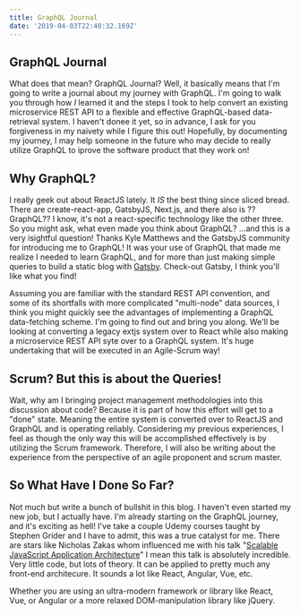 ```yaml
---
title: GraphQL Journal
date: '2019-04-03T22:40:32.169Z'
---
```


## GraphQL Journal

What does that mean? GraphQL Journal? Well, it basically means that I'm going to write a journal about my journey with GraphQL. I'm going to walk you through how _I_ learned it and the steps I took to help convert an existing microservice REST API to a flexible and effective GraphQL-based data-retrieval system. I haven't donee it yet, so in advance, I ask for you forgiveness in my naivety while I figure this out! Hopefully, by documenting my journey, I may help someone in the future who may decide to really utilize GraphQL to iprove the software product that they work on!

## Why GraphQL?

I really geek out about ReactJS lately. It _IS_ the best thing since sliced bread. There are create-react-app, GatsbyJS, Next.js, and there also is ?? GraphQL?? I know, it's not a react-specific technology like the other three. So you might ask, what even made you think about GraphQL? ...and this is a very isightful question! Thanks Kyle Matthews and the GatsbyJS community for introducing me to GraphQL! It was your use of GraphQL that made me realize I needed to learn GraphQL, and for more than just making simple queries to build a static blog with <a href="https://www.gatsbyjs.org" target="_blank">Gatsby</a>. Check-out Gatsby, I think you'll like what you find!

Assuming you are familiar with the standard REST API convention, and some of its shortfalls with more complicated "multi-node" data sources, I think you might quickly see the advantages of implementing a GraphQL data-fetching scheme. I'm going to find out and bring you along. We'll be looking at converting a legacy extjs system over to React while also making a microservice REST API syte over to a GraphQL system. It's huge undertaking that will be executed in an Agile-Scrum way!

## Scrum? But this is about the Queries!

Wait, why am I bringing project management methodologies into this discussion about code? Because it is part of how this effort will get to a "done" state. Meaning the entire system is converted over to ReactJS and GraphQL and is operating reliably. Considering my previous experiences, I feel as though the only way this will be accomplished effectively is by utilizing the Scrum framework. Therefore, I will also be writing about the experience from the perspective of an agile proponent and scrum master.

## So What Have I Done So Far?

Not much but write a bunch of bullshit in this blog. I haven't even started my new job, but I actually have. I'm already starting on the GraphQL journey, and it's exciting as hell! I've take a couple Udemy courses taught by Stephen Grider and I have to admit, this was a true catalyst for me. There are stars like Nicholas Zakas whom influenced me with his talk "<a href="https://www.youtube.com/watch?v=b5pFv9NB9fs" target="_blank">Scalable JavaScript Application Architecture</a>" I mean this talk is absolutely incredible. Very little code, but lots of theory. It can be applied to pretty much any front-end architecure. It sounds a lot like React, Angular, Vue, etc. 

Whether you are using an ultra-modern framework or library like React, Vue, or Angular or a more relaxed DOM-manipulation library like jQuery.
